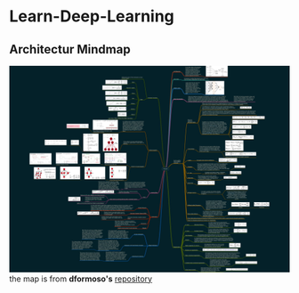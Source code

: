 # Learn-Deep-Learning

## Architectur Mindmap

![Deep Learning Mind Map](images/DeepLearning01.jpg)  
the map is from **dformoso's** [repository](https://github.com/dformoso/machine-learning-mindmap)
